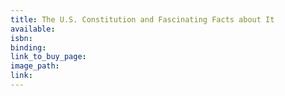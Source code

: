 ```yaml
---
title: The U.S. Constitution and Fascinating Facts about It
available:
isbn:
binding:
link_to_buy_page:
image_path:
link:
---
```

